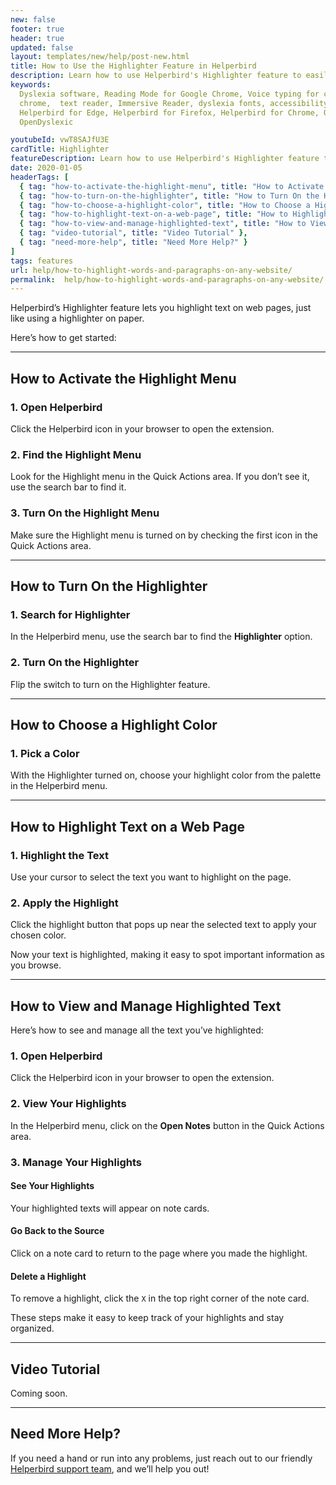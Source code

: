 ```yaml
---
new: false
footer: true
header: true
updated: false
layout: templates/new/help/post-new.html
title: How to Use the Highlighter Feature in Helperbird
description: Learn how to use Helperbird's Highlighter feature to easily highlight and manage text on web pages. This guide walks you through activating the tool, choosing colors, and keeping track of your highlights.
keywords:
  Dyslexia software, Reading Mode for Google Chrome, Voice typing for chrome, Text to speech for
  chrome,  text reader, Immersive Reader, dyslexia fonts, accessibility software, dyslexia software,
  Helperbird for Edge, Helperbird for Firefox, Helperbird for Chrome, Opendyslexic for Chrome,
  OpenDyslexic

youtubeId: vwT8SAJfU3E
cardTitle: Highlighter
featureDescription: Learn how to use Helperbird's Highlighter feature to easily highlight and manage text on web pages. This guide walks you through activating the tool, choosing colors, and keeping track of your highlights.
date: 2020-01-05
headerTags: [
  { tag: "how-to-activate-the-highlight-menu", title: "How to Activate the Highlight Menu" },
  { tag: "how-to-turn-on-the-highlighter", title: "How to Turn On the Highlighter" },
  { tag: "how-to-choose-a-highlight-color", title: "How to Choose a Highlight Color" },
  { tag: "how-to-highlight-text-on-a-web-page", title: "How to Highlight Text on a Web Page" },
  { tag: "how-to-view-and-manage-highlighted-text", title: "How to View and Manage Highlighted Text" },
  { tag: "video-tutorial", title: "Video Tutorial" },
  { tag: "need-more-help", title: "Need More Help?" }
]
tags: features
url: help/how-to-highlight-words-and-paragraphs-on-any-website/
permalink:  help/how-to-highlight-words-and-paragraphs-on-any-website/
---
```



Helperbird’s Highlighter feature lets you highlight text on web pages, just like using a highlighter on paper. 

Here’s how to get started:

---

## How to Activate the Highlight Menu

### 1. Open Helperbird

Click the Helperbird icon in your browser to open the extension.

### 2. Find the Highlight Menu

Look for the Highlight menu in the Quick Actions area. If you don’t see it, use the search bar to find it.

### 3. Turn On the Highlight Menu

Make sure the Highlight menu is turned on by checking the first icon in the Quick Actions area.

---

## How to Turn On the Highlighter

### 1. Search for Highlighter

In the Helperbird menu, use the search bar to find the **Highlighter** option.

### 2. Turn On the Highlighter

Flip the switch to turn on the Highlighter feature.

---

## How to Choose a Highlight Color

### 1. Pick a Color

With the Highlighter turned on, choose your highlight color from the palette in the Helperbird menu.

---

## How to Highlight Text on a Web Page

### 1. Highlight the Text

Use your cursor to select the text you want to highlight on the page.

### 2. Apply the Highlight

Click the highlight button that pops up near the selected text to apply your chosen color.

Now your text is highlighted, making it easy to spot important information as you browse.

---

## How to View and Manage Highlighted Text

Here’s how to see and manage all the text you’ve highlighted:

### 1. Open Helperbird

Click the Helperbird icon in your browser to open the extension.

### 2. View Your Highlights

In the Helperbird menu, click on the **Open Notes** button in the Quick Actions area.

### 3. Manage Your Highlights

#### See Your Highlights

Your highlighted texts will appear on note cards.

#### Go Back to the Source

Click on a note card to return to the page where you made the highlight.

#### Delete a Highlight 

To remove a highlight, click the `X` in the top right corner of the note card.

These steps make it easy to keep track of your highlights and stay organized.

---

## Video Tutorial

Coming soon.

---

## Need More Help?

If you need a hand or run into any problems, just reach out to our friendly [Helperbird support team](/support/), and we’ll help you out!
